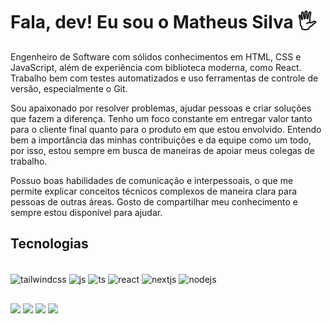 # Fala, dev! Eu sou o Matheus Silva 🖐️

Engenheiro de Software com sólidos conhecimentos em HTML, CSS e JavaScript, além de experiência com biblioteca moderna, como React. Trabalho bem com testes automatizados e uso ferramentas de controle de versão, especialmente o Git.

Sou apaixonado por resolver problemas, ajudar pessoas e criar soluções que fazem a diferença. Tenho um foco constante em entregar valor tanto para o cliente final quanto para o produto em que estou envolvido. Entendo bem a importância das minhas contribuições e da equipe como um todo, por isso, estou sempre em busca de maneiras de apoiar meus colegas de trabalho.

Possuo boas habilidades de comunicação e interpessoais, o que me permite explicar conceitos técnicos complexos de maneira clara para pessoas de outras áreas. Gosto de compartilhar meu conhecimento e sempre estou disponível para ajudar.

## Tecnologias
<div style="display: inline_block"><br>
  <img align="center" alt="tailwindcss" src="https://img.shields.io/badge/Tailwind_CSS-38B2AC?style=for-the-badge&logo=tailwind-css&logoColor=white" />
  <img align="center" alt="js" src="https://img.shields.io/badge/JavaScript-F7DF1E?style=for-the-badge&logo=javascript&logoColor=black" />
  <img align="center" alt="ts" src="https://img.shields.io/badge/TypeScript-007ACC?style=for-the-badge&logo=typescript&logoColor=white" />
  <img align="center" alt="react" src="https://img.shields.io/badge/React-20232A?style=for-the-badge&logo=react&logoColor=61DAFB" />
  <img align="center" alt="nextjs" src="https://img.shields.io/badge/Next-black?style=for-the-badge&logo=next.js&logoColor=white" /> 
  <img align="center" alt="nodejs" src="https://img.shields.io/badge/Node.js-43853D?style=for-the-badge&logo=node.js&logoColor=white" />  
</div>

##
<div> 
  <a href="https://instagram.com/matheussilvabap?igsh=MWkwYW5hY291eXJwMA%3D%3D&utm_source=qr" target="_blank"><img src="https://img.shields.io/badge/-Instagram-%23E4405F?style=for-the-badge&logo=instagram&logoColor=white" target="_blank"></a>
 	<a href="https://www.twitch.tv/maathsilvab01" target="_blank"><img src="https://img.shields.io/badge/Twitch-9146FF?style=for-the-badge&logo=twitch&logoColor=white" target="_blank"></a> 
  <a href = "mailto:maatheussilvab@icloud.com"><img src="https://img.shields.io/badge/-Gmail-%23333?style=for-the-badge&logo=gmail&logoColor=white" target="_blank"></a>
  <a href="https://www.linkedin.com/in/matheussilvabaptista" target="_blank"><img src="https://img.shields.io/badge/-LinkedIn-%230077B5?style=for-the-badge&logo=linkedin&logoColor=white" target="_blank"></a>   
</div>
